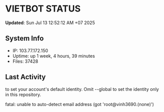 # VIETBOT STATUS
**Updated**: Sun Jul 13 12:52:12 AM +07 2025

## System Info
- IP: 103.77.172.150
- Uptime: up 1 week, 4 hours, 39 minutes
- Files: 37428

## Last Activity

to set your account's default identity.
Omit --global to set the identity only in this repository.

fatal: unable to auto-detect email address (got 'root@vinh3690.(none)')
